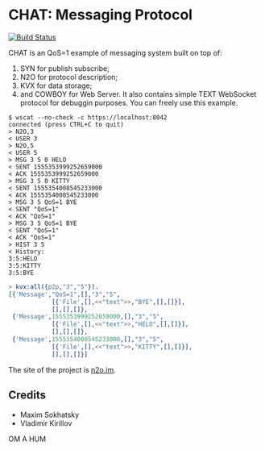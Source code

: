 CHAT: Messaging Protocol
========================
[![Build Status](https://travis-ci.org/synrc/chat.svg?branch=master)](https://travis-ci.org/synrc/chat)

CHAT is an QoS=1 example of messaging system built on top of:
1) SYN for publish subscribe;
2) N2O for protocol description;
3) KVX for data storage;
4) and COWBOY for Web Server.
It also contains simple TEXT WebSocket protocol for debuggin purposes.
You can freely use this example.

```shell
$ wscat --no-check -c https://localhost:8042
connected (press CTRL+C to quit)
> N2O,3
< USER 3
> N2O,5
< USER 5
> MSG 3 5 0 HELO
< SENT 1555353999252659000
< ACK 1555353999252659000
> MSG 3 5 0 KITTY
< SENT 1555354008545233000
< ACK 1555354008545233000
> MSG 3 5 QoS=1 BYE 
< SENT "QoS=1"
< ACK "QoS=1"
> MSG 3 5 QoS=1 BYE 
< SENT "QoS=1"
< ACK "QoS=1"
> HIST 3 5
< History:
3:5:HELO
3:5:KITTY
3:5:BYE
```

```erlang
> kvx:all({p2p,"3","5"}).
[{'Message',"QoS=1",[],"3","5",
            [{'File',[],<<"text">>,"BYE",[],[]}],
            [],[],[]},
 {'Message',1555353999252659000,[],"3","5",
            [{'File',[],<<"text">>,"HELO",[],[]}],
            [],[],[]},
 {'Message',1555354008545233000,[],"3","5",
            [{'File',[],<<"text">>,"KITTY",[],[]}],
            [],[],[]}]
```

The site of the project is <a href="https://n2o.im">n2o.im</a>.

Credits
-------

* Maxim Sokhatsky
* Vladimir Kirillov

OM A HUM
